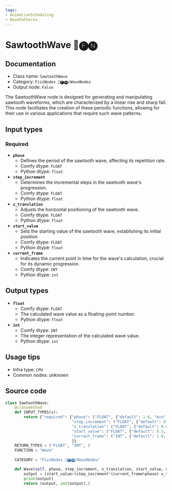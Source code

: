 ```yaml
---
tags:
- AnimationScheduling
- WavePatterns
---
```


# SawtoothWave 📅🅕🅝
## Documentation
- Class name: `SawtoothWave`
- Category: `FizzNodes 📅🅕🅝/WaveNodes`
- Output node: `False`

The SawtoothWave node is designed for generating and manipulating sawtooth waveforms, which are characterized by a linear rise and sharp fall. This node facilitates the creation of these periodic functions, allowing for their use in various applications that require such wave patterns.
## Input types
### Required
- **`phase`**
    - Defines the period of the sawtooth wave, affecting its repetition rate.
    - Comfy dtype: `FLOAT`
    - Python dtype: `float`
- **`step_increment`**
    - Determines the incremental steps in the sawtooth wave's progression.
    - Comfy dtype: `FLOAT`
    - Python dtype: `float`
- **`x_translation`**
    - Adjusts the horizontal positioning of the sawtooth wave.
    - Comfy dtype: `FLOAT`
    - Python dtype: `float`
- **`start_value`**
    - Sets the starting value of the sawtooth wave, establishing its initial position.
    - Comfy dtype: `FLOAT`
    - Python dtype: `float`
- **`current_frame`**
    - Indicates the current point in time for the wave's calculation, crucial for its dynamic progression.
    - Comfy dtype: `INT`
    - Python dtype: `int`
## Output types
- **`float`**
    - Comfy dtype: `FLOAT`
    - The calculated wave value as a floating-point number.
    - Python dtype: `float`
- **`int`**
    - Comfy dtype: `INT`
    - The integer representation of the calculated wave value.
    - Python dtype: `int`
## Usage tips
- Infra type: `CPU`
- Common nodes: unknown


## Source code
```python
class SawtoothWave:
    @classmethod
    def INPUT_TYPES(s):
        return {"required": {"phase": ("FLOAT", {"default": 1.0, "min": 0.0, "max": 9999.0, "step": 1.0}),
                             "step_increment": ("FLOAT", {"default": 0.5, "min": 0.0, "max": 9999.0, "step": 0.1}),
                             "x_translation": ("FLOAT", {"default": 0.0, "min": 0.0, "max": 9999.0, "step": 1.0}),
                             "start_value": ("FLOAT", {"default": 0.5, "min": 0.0, "max": 9999.0, "step": 0.05}),
                             "current_frame": ("INT", {"default": 1.0, "min": 0.0, "max": 9999.0, "step": 1.0}),
                             }}
    RETURN_TYPES = ("FLOAT", "INT", )
    FUNCTION = "Wave"
    
    CATEGORY = "FizzNodes 📅🅕🅝/WaveNodes"

    def Wave(self, phase, step_increment, x_translation, start_value, current_frame):
        output = (start_value+(step_increment*(current_frame%phase)-x_translation))
        print(output)
        return (output, int(output),)

```
